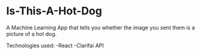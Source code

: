 # Is-This-A-Hot-Dog
A Machine Learning App that tells you whether the image you sent them is a picture of a hot dog.

Technologies used:
-React
-Clarifai API

